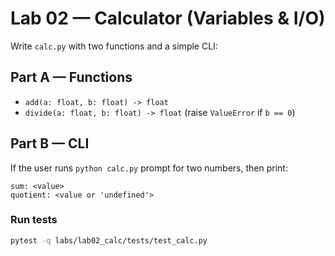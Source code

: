# Lab 02 — Calculator (Variables & I/O)

Write `calc.py` with two functions and a simple CLI:

## Part A — Functions
- `add(a: float, b: float) -> float`
- `divide(a: float, b: float) -> float` (raise `ValueError` if `b == 0`)

## Part B — CLI

If the user runs `python calc.py` prompt for two numbers, then print:
```
sum: <value>
quotient: <value or 'undefined'>
```

### Run tests

```bash
pytest -q labs/lab02_calc/tests/test_calc.py
```
